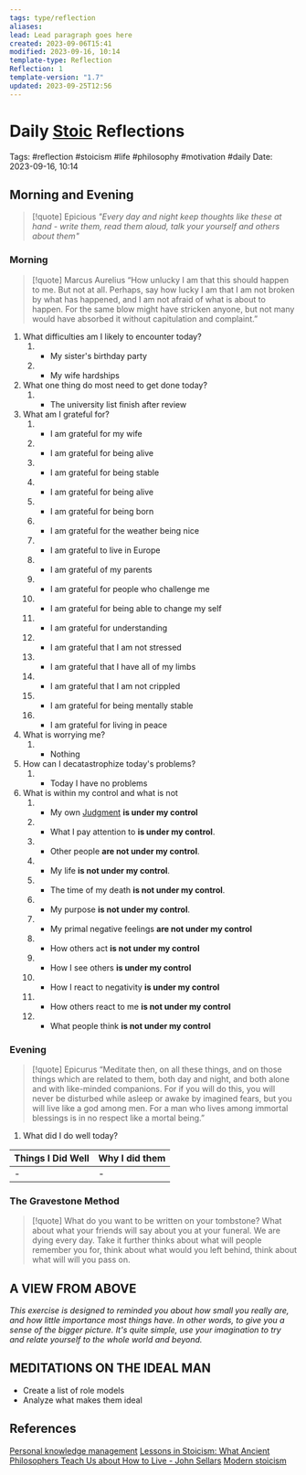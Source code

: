 ```yaml
---
tags: type/reflection
aliases: 
lead: Lead paragraph goes here
created: 2023-09-06T15:41
modified: 2023-09-16, 10:14
template-type: Reflection
Reflection: 1
template-version: "1.7"
updated: 2023-09-25T12:56
---
```



# Daily [Stoic](../SLIP-BOX/Stoicism.md) Reflections

Tags:  #reflection #stoicism #life #philosophy #motivation #daily 
Date: 2023-09-16, 10:14

## Morning and Evening

> [!quote] Epicious 
> _"Every day and night keep thoughts like these at hand - write them, 
> read them aloud, talk your yourself and others about them"_


### Morning

> [!quote] Marcus Aurelius
> “How unlucky I am that this should happen to me. But not at all. Perhaps, say 
> how lucky I am that I am not broken by what has happened, and I am not 
> afraid  of what is about to happen. For the same blow might have stricken 
> anyone, but not many would have absorbed it without capitulation 
> and complaint.”

1. What difficulties am I likely to encounter today?
	1. - My sister's birthday party 
	2. - My wife hardships 
2. What one thing do most need to get done today?
	1. - The university list finish after review 
3. What am I grateful for?
	1. - I am grateful for my wife 
	2. - I am grateful for being alive 
	3. - I am grateful for being stable
	4. - I am grateful for being alive 
	5. - I am grateful for being born
	6. - I am grateful for the weather being nice 
	7. - I am grateful to live in Europe 
	8. - I am grateful of my parents 
	9. - I am grateful for people who challenge me 
	10. - I am grateful for being able to change my self 
	11. - I am grateful for understanding 
	12. - I am grateful that I am not stressed 
	13. - I am grateful that I have all of my limbs 
	14. - I am grateful that I am not crippled
	15. - I am grateful for being mentally stable 
	16. - I am grateful for living in peace 
4. What is worrying me?
	1. - Nothing
5. How can I decatastrophize today's problems?
	1. - Today I have no problems 
6. What is within my control and what is not
	1. - My own [Judgment](../SLIP-BOX/Control%20Over%20Judgment.md) **is under my control**
	2. - What I pay attention to **is under my control**.
	3. - Other people **are not under my control**.
	4. - My life **is not under my control**.
	5. - The time of my death **is not under my control**.
	6. - My purpose **is not under my control**.
	7. - My primal negative feelings **are not under my control**
	8. - How others act **is not under my control**
	9. - How I see others **is under my control**
	10. - How I react to negativity **is under my control**
	11. - How others react to me **is not under my control**
	12. - What people think **is not under my control**

### Evening

> [!quote]  Epicurus
> “Meditate then, on all these things, and on those things which are related 
> to them, both day and night, and both alone and with like-minded 
> companions. For if you will do this, you will never be disturbed while 
> asleep or awake by imagined fears, but you will live like a god among 
> men. For a man who lives among immortal blessings is in no respect 
> like a mortal being.”

1. What did I do well today?

| Things I Did Well | Why I did them |
| ------------------- | ---------------- |
| -                 | -              |

### The Gravestone Method

> [!quote]
> What do you want to be written on your tombstone? What about what your friends will say about you at your funeral. We are dying every day. Take it further thinks about what will people remember you for, think about what would you left behind, think about what will will you pass on.

## A VIEW FROM ABOVE

_This exercise is designed to reminded you about how small you really are, and how little importance most things have. In other words, to give you a sense of the bigger picture. It's quite simple, use your imagination to try and relate yourself to the whole world and beyond._

## MEDITATIONS ON THE IDEAL MAN

- Create a list of role models 
- Analyze what makes them ideal 

## References

[Personal knowledge management](Personal%20knowledge%20management.md)
[Lessons in Stoicism: What Ancient Philosophers Teach Us about How to Live - John Sellars](https://books.google.cz/books/about/Lessons_in_Stoicism.html?id=ky84zQEACAAJ&redir_esc=y)
[Modern stoicism](https://modernstoicism.com/)


